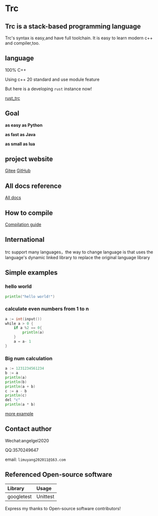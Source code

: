 # Trc

## Trc is a stack-based programming language

Trc's syntax is easy,and have full toolchain. It is easy to learn modern c++ and compiler,too.

## language

100% C++

Using c++ 20 standard and use module feature

But here is a developing ```rust``` instance now!

[rust_trc](rust/)

## Goal

**as easy as Python**

**as fast as Java**

**as small as lua**

## project website

[Gitee](https://gitee.com/li-muyangangel/trc.git)
[GitHub](https://github.com/limuy2022/trc.git)

## All docs reference

[All docs](doc)

## How to compile

[Compilation guide](doc/developer/build.md)

## International

trc support many languages，the way to change language is that uses the language's dynamic linked library to replace the original language library

## Simple examples

### hello world

```go
println("hello world!")
```

### calculate even numbers from 1 to n

```go
a := int(input())
while a > 0 {
    if a %2 == 0{
        println(a)
    }
    a = a- 1
}
```

### Big num calculation

```go
a := 1231234561234
b := a
println(a)
println(b)
println(a + b)
c := a - b
println(c)
del "c"
println(a * b)
```

[more example](tests/black_test/program)

## Contact author

Wechat:angelgel2020

QQ:3570249647

email: ```limuyang202011@163.com```

## Referenced Open-source software

| Library         |Usage     |
|:-----------|:-------|
| googletest | Unittest |

Express my thanks to Open-source software contributors!
